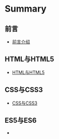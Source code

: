 # Summary

## 前言

* [前言介绍](README.md)

## HTML与HTML5

* [HTML与HTML5](document/html.md)

## CSS与CSS3

* [CSS与CSS3](document/css.md)

## ES5与ES6

* []()

